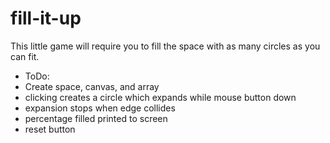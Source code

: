 fill-it-up
==========

This little game will require you to fill the space with as many circles as you can fit. 

- ToDo:
- Create space, canvas, and array
- clicking creates a circle which expands while mouse button down
- expansion stops when edge collides
- percentage filled printed to screen
- reset button
